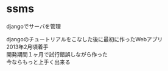 ssms
====

djangoでサーバを管理

djangoのチュートリアルをこなした後に最初に作ったWebアプリ  
2013年2月頃着手  
開発期間１ヶ月で試行錯誤しながら作った  
今ならもっと上手く出来る  
